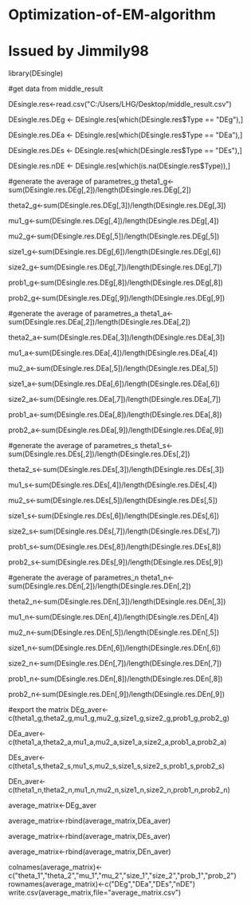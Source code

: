 # Optimization-of-EM-algorithm
# Issued by Jimmily98


library(DEsingle)

#get data from middle_result

DEsingle.res<-read.csv("C:/Users/LHG/Desktop/middle_result.csv")

DEsingle.res.DEg <- DEsingle.res[which(DEsingle.res$Type == "DEg"),]

DEsingle.res.DEa <- DEsingle.res[which(DEsingle.res$Type == "DEa"),]

DEsingle.res.DEs <- DEsingle.res[which(DEsingle.res$Type == "DEs"),]

DEsingle.res.nDE <- DEsingle.res[which(is.na(DEsingle.res$Type)),]


#generate the average of parametres_g
theta1_g<-sum(DEsingle.res.DEg[,2])/length(DEsingle.res.DEg[,2])

theta2_g<-sum(DEsingle.res.DEg[,3])/length(DEsingle.res.DEg[,3])

mu1_g<-sum(DEsingle.res.DEg[,4])/length(DEsingle.res.DEg[,4])

mu2_g<-sum(DEsingle.res.DEg[,5])/length(DEsingle.res.DEg[,5])

size1_g<-sum(DEsingle.res.DEg[,6])/length(DEsingle.res.DEg[,6])

size2_g<-sum(DEsingle.res.DEg[,7])/length(DEsingle.res.DEg[,7])

prob1_g<-sum(DEsingle.res.DEg[,8])/length(DEsingle.res.DEg[,8])

prob2_g<-sum(DEsingle.res.DEg[,9])/length(DEsingle.res.DEg[,9])


#generate the average of parametres_a
theta1_a<-sum(DEsingle.res.DEa[,2])/length(DEsingle.res.DEa[,2])

theta2_a<-sum(DEsingle.res.DEa[,3])/length(DEsingle.res.DEa[,3])

mu1_a<-sum(DEsingle.res.DEa[,4])/length(DEsingle.res.DEa[,4])

mu2_a<-sum(DEsingle.res.DEa[,5])/length(DEsingle.res.DEa[,5])

size1_a<-sum(DEsingle.res.DEa[,6])/length(DEsingle.res.DEa[,6])

size2_a<-sum(DEsingle.res.DEa[,7])/length(DEsingle.res.DEa[,7])

prob1_a<-sum(DEsingle.res.DEa[,8])/length(DEsingle.res.DEa[,8])

prob2_a<-sum(DEsingle.res.DEa[,9])/length(DEsingle.res.DEa[,9])


#generate the average of parametres_s
theta1_s<-sum(DEsingle.res.DEs[,2])/length(DEsingle.res.DEs[,2])

theta2_s<-sum(DEsingle.res.DEs[,3])/length(DEsingle.res.DEs[,3])

mu1_s<-sum(DEsingle.res.DEs[,4])/length(DEsingle.res.DEs[,4])

mu2_s<-sum(DEsingle.res.DEs[,5])/length(DEsingle.res.DEs[,5])

size1_s<-sum(DEsingle.res.DEs[,6])/length(DEsingle.res.DEs[,6])

size2_s<-sum(DEsingle.res.DEs[,7])/length(DEsingle.res.DEs[,7])

prob1_s<-sum(DEsingle.res.DEs[,8])/length(DEsingle.res.DEs[,8])

prob2_s<-sum(DEsingle.res.DEs[,9])/length(DEsingle.res.DEs[,9])


#generate the average of parametres_n
theta1_n<-sum(DEsingle.res.DEn[,2])/length(DEsingle.res.DEn[,2])

theta2_n<-sum(DEsingle.res.DEn[,3])/length(DEsingle.res.DEn[,3])

mu1_n<-sum(DEsingle.res.DEn[,4])/length(DEsingle.res.DEn[,4])

mu2_n<-sum(DEsingle.res.DEn[,5])/length(DEsingle.res.DEn[,5])

size1_n<-sum(DEsingle.res.DEn[,6])/length(DEsingle.res.DEn[,6])

size2_n<-sum(DEsingle.res.DEn[,7])/length(DEsingle.res.DEn[,7])

prob1_n<-sum(DEsingle.res.DEn[,8])/length(DEsingle.res.DEn[,8])

prob2_n<-sum(DEsingle.res.DEn[,9])/length(DEsingle.res.DEn[,9])


#export the matrix
DEg_aver<-c(theta1_g,theta2_g,mu1_g,mu2_g,size1_g,size2_g,prob1_g,prob2_g)

DEa_aver<-c(theta1_a,theta2_a,mu1_a,mu2_a,size1_a,size2_a,prob1_a,prob2_a)

DEs_aver<-c(theta1_s,theta2_s,mu1_s,mu2_s,size1_s,size2_s,prob1_s,prob2_s)

DEn_aver<-c(theta1_n,theta2_n,mu1_n,mu2_n,size1_n,size2_n,prob1_n,prob2_n)

average_matrix<-DEg_aver

average_matrix<-rbind(average_matrix,DEa_aver)

average_matrix<-rbind(average_matrix,DEs_aver)

average_matrix<-rbind(average_matrix,DEn_aver)

colnames(average_matrix)<-c("theta_1","theta_2","mu_1","mu_2","size_1","size_2","prob_1","prob_2")
rownames(average_matrix)<-c("DEg","DEa","DEs","nDE")
write.csv(average_matrix,file="average_matrix.csv")


































